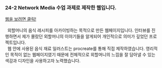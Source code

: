<h3>24-2 Network Media 수업 과제로 제작한 웹입니다. </h3>
<a href = "https://yunseochoi0919.github.io/20231127-networkmedia_final/">웹을 보려면 클릭!</a>
<br><br>
&nbsp;&nbsp;외할머니의 음식 레시피를 아카이빙하는 목적으로 만든 웹페이지입니다. 인터뷰를 진행하면서 제가 몰랐던 외할머니의 이야기들을 알게되어 개인적으로 의미가 깊었던 프로젝트입니다. 
<br>&nbsp;&nbsp;웹 안에 사용된 음식 재료 일러스트는 procreate를 통해 직접 제작하였습니다. 영리적인 목적이 없는 웹페이지였기 때문에 전체적으로 외할머니의 느낌을 잘 담아낼 수 있는 색감과 디자인을 사용하고자 노력했습니다. 
